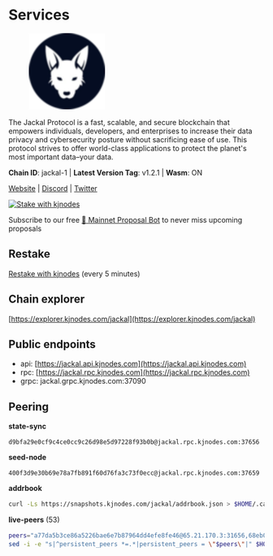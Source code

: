 # Services

<figure><img src="https://raw.githubusercontent.com/kj89/cosmos-images/main/logos/jackal.png" width="150" alt=""><figcaption></figcaption></figure>

The Jackal Protocol is a fast, scalable, and secure blockchain that empowers  individuals, developers, and enterprises to increase their data privacy and  cybersecurity posture without sacrificing ease of use. This protocol strives  to offer world-class applications to protect the planet's most important data–your data.

**Chain ID**: jackal-1 | **Latest Version Tag**: v1.2.1 | **Wasm**: ON

[Website](https://jackalprotocol.com) | [Discord](https://discord.com/invite/5GKym3p6rj) | [Twitter](https://twitter.com/Jackal_Protocol)

[![Stake with kjnodes](https://i.ibb.co/cr44Q8j/button-stake-with-kjnodes.png)](https://restake.app/jackal/jklvaloper1tr3wm3mdkz0tda6t7vavqnn7fe2g4un0f67xmt)

Subscribe to our free [🤖 Mainnet Proposal Bot](https://t.me/kjnodes_proposal_bot) to never miss upcoming proposals

## Restake

[Restake with kjnodes](https://restake.app/jackal/jklvaloper1tr3wm3mdkz0tda6t7vavqnn7fe2g4un0f67xmt) (every 5 minutes)
## Chain explorer
[https://explorer.kjnodes.com/jackal](https://explorer.kjnodes.com/jackal)

## Public endpoints

* api: [https://jackal.api.kjnodes.com](https://jackal.api.kjnodes.com)
* rpc: [https://jackal.rpc.kjnodes.com](https://jackal.rpc.kjnodes.com)
* grpc: jackal.grpc.kjnodes.com:37090

## Peering

**state-sync**

```text
d9bfa29e0cf9c4ce0cc9c26d98e5d97228f93b0b@jackal.rpc.kjnodes.com:37656
```

**seed-node**

```text
400f3d9e30b69e78a7fb891f60d76fa3c73f0ecc@jackal.rpc.kjnodes.com:37659
```

**addrbook**
```bash
curl -Ls https://snapshots.kjnodes.com/jackal/addrbook.json > $HOME/.canine/config/addrbook.json
```

**live-peers** (53)
```bash
peers="a77da5b3ce86a5226bae6e7b87964dd4efe8fe46@65.21.170.3:31656,68eb09cb9c5a2b136e8c693a48bcb26d9108062f@157.90.2.254:26656,ef8c470a03f3753df53dad15a435f99d6869f6a7@51.81.107.95:10856,d9bfa29e0cf9c4ce0cc9c26d98e5d97228f93b0b@65.109.88.38:37656,24d557203af1734d8a9e94d1819f0920ee66845c@185.252.235.83:27656,fa83c9f79c72deedb7c9d2352628e9f12edbc5a5@65.109.29.150:17656,0faa7f1099de2e02deebe09fcb52863056333265@144.202.72.17:26616,55bbee79c024a5032222ee4cac0d932c4033c63a@142.132.209.97:26656,af774f532cf4b53528b0c418d01dbec549207841@162.19.84.205:26656,2a55d2e6cc5fa2dda8a484ab7d00f77f076d237f@141.95.47.216:26656,11c23c5341d0ac69f9ebb3be9afa7fe0e134ece0@94.79.54.137:28656,8c6698ae84476bac90feb3d221a783034f7265ef@94.23.192.227:30592,68205c025ec65bf4d4183691d19d15b0a72221ec@65.108.42.185:26656,e1d47393788e5f82847e677af0ec5893ed1391aa@65.108.235.209:13656,713d202326eedaed41d467b26051aba62727febd@5.9.69.241:26656,e08efc0b0e15e4d8eacf0f4ed5e52f6e9bdc312d@144.76.97.251:36156,dd7e72f0a71476e51c0a601a40d6fc02a1ae1a95@65.108.6.45:60856,01ab8944f1d486f8b3682a457a020dd7c386cc16@185.215.166.126:26656,5c4be82ac4d1d8856da2c55e2ac73642c230b596@146.59.47.210:21656,1e73ff9390e85a640807bfba6c93107012df4688@65.108.239.50:2506,bcc715bb0c3f034f4994c09ef3b08efc4660f65d@174.83.6.129:26656,dd3cab79ffae0aed4f519503b66e9403c69eeb14@85.237.193.101:25565,7751d16cfa48da0a5bea6f40e9bcc386b4c76c50@51.89.7.184:26638,2ec46ff04ebfafc19f505feaaf00943c15bb2757@185.16.38.149:26656,ff94a29e02de8369faf37c76d3c97684bbd51bd6@185.16.38.165:17556,9f531c5d5c9782e06d6597443decafd00a698780@78.159.100.9:26656,519f2b648a2a8794ac33b195f39b6d836e09f8f2@131.153.154.13:26656,69b34e294afe1e237eee043805ba211aedd6db7c@65.108.99.169:18656,d39fecbc409541de13fa644d90066d4dabe08262@95.165.89.222:24475,ee2ef67b49cbc7b4af7ff0b7321870a5d9ae69a5@65.108.138.80:17556,2bd393e877375b53f4dec4b922a91f460c907504@65.108.195.18:26656,e7e0fa5e56b19da4aa9fc43aa9fb4ef7bb7fabdc@198.244.178.213:26656,1394336a0fc1a8ffa6fc2aece094ac7bc3a4f3c6@65.109.83.217:26656,039a1c4f438c1ecc2dd901e7316d16fdafadfdab@104.193.254.36:27656,80cc4b90a546a138a480642dd5ce0fcf65ba2d8c@65.108.41.172:29956,a79da224ad9d4501dbf1d547986ebec55d56b951@135.181.128.114:17556,173c43436e2287f3660c344a5fd2386da4a61968@65.109.92.241:11126,68b81df146d915f599775a18953bbefbd49d024a@193.70.33.64:17556,73c261f043a56d468ded0fdfef7c909e22a55309@85.190.254.14:37656,8ced08bce23faba742c7d3cddc142c29eba19b15@167.235.2.206:26856,c2842c76779913e05fa4256e3caab852e1782951@202.61.194.254:60756,dbbd1e102b9d0cde827cd272205fa3a2886a6b2c@5.9.147.22:21656,e272f855eb99975dbd23bfc52dce9ff9661596ff@65.109.60.54:37656,dd7ee88ff1a81be43fb5ed12c416cd23fd065f8e@65.109.69.154:32656,fc905fe58d36875a833202ce53759d0ae6c11435@141.95.65.26:48656,51b4456968878fc0db9c089b771124f7b8e74d70@109.123.243.135:16656,ebc272824924ea1a27ea3183dd0b9ba713494f83@95.214.55.198:26906,d9abd1dd5bf7c57461f0476c61e28bac879430a2@141.94.109.71:10556,3ebc427c4aea796e7eea5551e8bca74a7734fe52@96.73.27.73:26656,e2172f53b4c59ed157d97802dc6b5ae8b17d3bb1@109.236.81.221:46656,2b7f02456898efbbb9da462b9b3e80ba12ff2f7c@65.109.116.50:27656,26b6255375a592c3b0664bd474a6975f468c3785@88.99.164.158:11126,976d837d399c0914cca7ba81fcd554b1f3d7a7bd@216.209.198.116:26656"
sed -i -e "s|^persistent_peers *=.*|persistent_peers = \"$peers\"|" $HOME/.canine/config/config.toml
```
